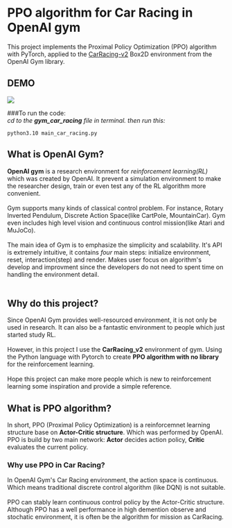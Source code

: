 # PPO algorithm for Car Racing in OpenAI gym
This project implements the Proximal Policy Optimization (PPO) algorithm with PyTorch, applied to the [CarRacing-v2](https://gymnasium.farama.org/environments/box2d/car_racing/) Box2D environment from the OpenAI Gym library.
## DEMO
![](https://github.com/EricChen0104/PPO_Car_Racing_OpenAI_gym/blob/master/plots/test_episode.gif)

###To run the code:
<br/> *cd to the **gym_car_racing** file in terminal. then run this:*
```Shell
python3.10 main_car_racing.py
```

## What is OpenAI Gym?
**OpenAI gym** is a research environment for *reinforcement learning(RL)* which was created by OpenAI. It prevent a simulation environment to make the researcher design, train or even test any of the RL algorithm more convenient.<br /> <br />
Gym supports many kinds of classical control problem. For instance, Rotary Inverted Pendulum, Discrete Action Space(like CartPole, MountainCar). Gym even includes high level vision and continuous control mission(like Atari and MuJoCo).<br /> <br />
The main idea of Gym is to emphasize the simplicity and scalability. It's API is extremely intuitive, it contains *four* main steps: initialize environment, reset, interaction(step) and render. Makes user focus on algorithm's develop and improvment since the developers do not need to spent time on handling the environment detail.<br /> <br />

## Why do this project?
Since OpenAI Gym provides well-resourced environment, it is not only be used in research. It can also be a fantastic environment to people which just started study RL. <br/> <br/>
However, in this project I use the **CarRacing_v2** environment of gym. Using the Python language with Pytorch to create **PPO algorithm with no library** for the reinforcement learning. <br/><br/>
Hope this project can make more people which is new to reinforcement learning some inspiration and provide a simple reference.

## What is PPO algorithm?
In short, PPO (Proximal Policy Optimization) is a reinforcemnet learning structure base on **Actor-Critic structure**. Which was performed by OpenAI. PPO is build by two main network: **Actor** decides action policy, **Critic** evaluates the current policy.  

### Why use PPO in Car Racing?
In OpenAI Gym's Car Racing environment, the action space is continuous. Which means traditional discrete control algorithm (like DQN) is not suitable. <br/><br/>
PPO can stably learn continuous control policy by the Actor-Critic structure. Although PPO has a well performance in high demention observe and stochatic environment, it is often be the algorithm for mission as CarRacing. <br/>
